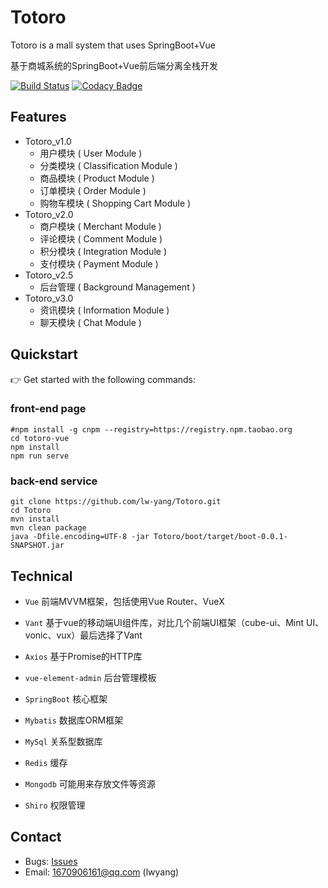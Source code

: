 # Totoro
Totoro is a mall system that uses SpringBoot+Vue

 基于商城系统的SpringBoot+Vue前后端分离全栈开发 

[![Build Status](https://travis-ci.org/lw-yang/Totoro.svg?branch=master)](https://travis-ci.org/lw-yang/Totoro)
[![Codacy Badge](https://api.codacy.com/project/badge/Grade/cc0446cdd4fc4a93bf14b17e59a01c0e)](https://www.codacy.com/manual/1670906161/Totoro?utm_source=github.com&amp;utm_medium=referral&amp;utm_content=lw-yang/Totoro&amp;utm_campaign=Badge_Grade)
## Features
- Totoro_v1.0
    - 用户模块 ( User Module )
    - 分类模块 ( Classification Module )
    - 商品模块 ( Product Module )
    - 订单模块 ( Order Module )
    - 购物车模块 ( Shopping Cart Module )
- Totoro_v2.0
    - 商户模块 ( Merchant Module ) 
    - 评论模块 ( Comment Module )
    - 积分模块 ( Integration Module )
    - 支付模块 ( Payment Module )
- Totoro_v2.5
    - 后台管理 ( Background Management )
- Totoro_v3.0
    - 资讯模块 ( Information Module )
    - 聊天模块 ( Chat Module )

## Quickstart
👉  Get started with the following commands:

### front-end page
```shell script
#npm install -g cnpm --registry=https://registry.npm.taobao.org
cd totoro-vue
npm install
npm run serve
```
### back-end service
```shell script
git clone https://github.com/lw-yang/Totoro.git
cd Totoro
mvn install
mvn clean package
java -Dfile.encoding=UTF-8 -jar Totoro/boot/target/boot-0.0.1-SNAPSHOT.jar
```
## Technical
- `Vue`  前端MVVM框架，包括使用Vue Router、VueX
- `Vant`  基于vue的移动端UI组件库，对比几个前端UI框架（cube-ui、Mint UI、vonic、vux）最后选择了Vant
- `Axios` 基于Promise的HTTP库
- `vue-element-admin` 后台管理模板


- `SpringBoot` 核心框架
- `Mybatis` 数据库ORM框架
- `MySql` 关系型数据库
- `Redis` 缓存
- `Mongodb` 可能用来存放文件等资源
- `Shiro` 权限管理
## Contact
- Bugs: [Issues](https://github.com/lw-yang/Totoro/issues)
- Email: 1670906161@qq.com (lwyang)